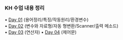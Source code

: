### KH 수업 내용 정리

• [Day 01](https://github.com/icici0093/KH_Study/blob/main/JAVA/Day01.md) (용어정리/특징/작동원리/환경변수)  
• [Day 02](https://github.com/icici0093/KH_Study/blob/main/JAVA/Day02.md) (변수와 자료형/자동 형변환/Scanner/출력 메소드)  
• [Day 03](https://github.com/icici0093/KH_Study/blob/main/JAVA/Day03.md) (연산자)
• [Day 04]() (제어문)
